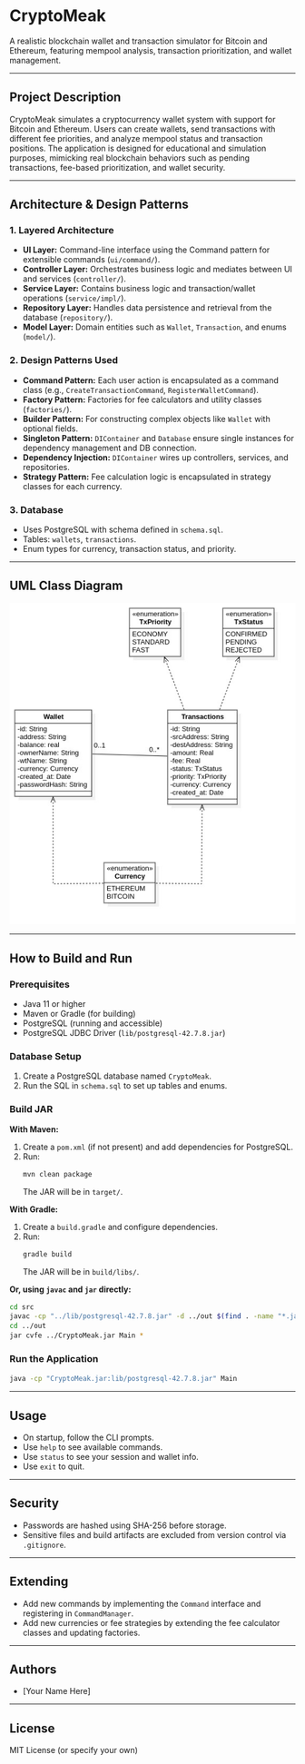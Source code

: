 # CryptoMeak

A realistic blockchain wallet and transaction simulator for Bitcoin and Ethereum, featuring mempool analysis, transaction prioritization, and wallet management.

---

## Project Description

CryptoMeak simulates a cryptocurrency wallet system with support for Bitcoin and Ethereum. Users can create wallets, send transactions with different fee priorities, and analyze mempool status and transaction positions. The application is designed for educational and simulation purposes, mimicking real blockchain behaviors such as pending transactions, fee-based prioritization, and wallet security.

---

## Architecture & Design Patterns

### 1. **Layered Architecture**
- **UI Layer:** Command-line interface using the Command pattern for extensible commands (`ui/command/`).
- **Controller Layer:** Orchestrates business logic and mediates between UI and services (`controller/`).
- **Service Layer:** Contains business logic and transaction/wallet operations (`service/impl/`).
- **Repository Layer:** Handles data persistence and retrieval from the database (`repository/`).
- **Model Layer:** Domain entities such as `Wallet`, `Transaction`, and enums (`model/`).

### 2. **Design Patterns Used**
- **Command Pattern:** Each user action is encapsulated as a command class (e.g., `CreateTransactionCommand`, `RegisterWalletCommand`).
- **Factory Pattern:** Factories for fee calculators and utility classes (`factories/`).
- **Builder Pattern:** For constructing complex objects like `Wallet` with optional fields.
- **Singleton Pattern:** `DIContainer` and `Database` ensure single instances for dependency management and DB connection.
- **Dependency Injection:** `DIContainer` wires up controllers, services, and repositories.
- **Strategy Pattern:** Fee calculation logic is encapsulated in strategy classes for each currency.

### 3. **Database**
- Uses PostgreSQL with schema defined in `schema.sql`.
- Tables: `wallets`, `transactions`.
- Enum types for currency, transaction status, and priority.

---

## UML Class Diagram

![UML Class Diagram](images/Main.jpg)

---

## How to Build and Run

### **Prerequisites**
- Java 11 or higher
- Maven or Gradle (for building)
- PostgreSQL (running and accessible)
- PostgreSQL JDBC Driver (`lib/postgresql-42.7.8.jar`)

### **Database Setup**
1. Create a PostgreSQL database named `CryptoMeak`.
2. Run the SQL in `schema.sql` to set up tables and enums.

### **Build JAR**

**With Maven:**
1. Create a `pom.xml` (if not present) and add dependencies for PostgreSQL.
2. Run:
   ```sh
   mvn clean package
   ```
   The JAR will be in `target/`.

**With Gradle:**
1. Create a `build.gradle` and configure dependencies.
2. Run:
   ```sh
   gradle build
   ```
   The JAR will be in `build/libs/`.

**Or, using `javac` and `jar` directly:**
```sh
cd src
javac -cp "../lib/postgresql-42.7.8.jar" -d ../out $(find . -name "*.java")
cd ../out
jar cvfe ../CryptoMeak.jar Main *
```

### **Run the Application**

```sh
java -cp "CryptoMeak.jar:lib/postgresql-42.7.8.jar" Main
```

---

## Usage

- On startup, follow the CLI prompts.
- Use `help` to see available commands.
- Use `status` to see your session and wallet info.
- Use `exit` to quit.

---

## Security

- Passwords are hashed using SHA-256 before storage.
- Sensitive files and build artifacts are excluded from version control via `.gitignore`.

---

## Extending

- Add new commands by implementing the `Command` interface and registering in `CommandManager`.
- Add new currencies or fee strategies by extending the fee calculator classes and updating factories.

---

## Authors

- [Your Name Here]

---

## License

MIT License (or specify your own)